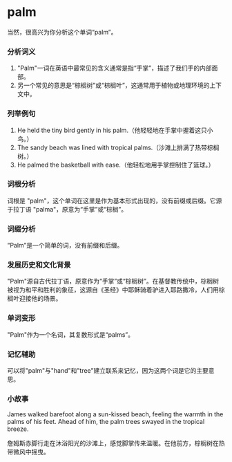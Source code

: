 # palm

当然，很高兴为你分析这个单词“palm”。

  

### 分析词义

  

1.  "Palm"一词在英语中最常见的含义通常是指“手掌”，描述了我们手的内部面部。
2.  另一个常见的意思是“棕榈树”或“棕榈叶”，这通常用于植物或地理环境的上下文中。

  

### 列举例句

  

1.  He held the tiny bird gently in his palm.（他轻轻地在手掌中握着这只小鸟。）
2.  The sandy beach was lined with tropical palms.（沙滩上排满了热带棕榈树。）
3.  He palmed the basketball with ease.（他轻松地用手掌控制住了篮球。）

  

### 词根分析

  

词根是 "palm"，这个单词在这里是作为基本形式出现的，没有前缀或后缀。它源于拉丁语 "palma"，原意为“手掌”或“棕榈”。

  

### 词缀分析

  

“Palm”是一个简单的词，没有前缀和后缀。

  

### 发展历史和文化背景

  

"Palm"源自古代拉丁语，原意作为“手掌”或“棕榈树”。在基督教传统中，棕榈树被视为和平和胜利的象征，这源自《圣经》中耶稣骑着驴进入耶路撒冷，人们用棕榈叶迎接他的场景。

  

### 单词变形

  

"Palm"作为一个名词，其复数形式是“palms”。

  

### 记忆辅助

  

可以将"palm"与"hand"和"tree"建立联系来记忆，因为这两个词是它的主要意思。

  

### 小故事

  

James walked barefoot along a sun-kissed beach, feeling the warmth in the palms of his feet. Ahead of him, the palm trees swayed in the tropical breeze.

  

詹姆斯赤脚行走在沐浴阳光的沙滩上，感觉脚掌传来温暖。在他前方，棕榈树在热带微风中摇曳。
